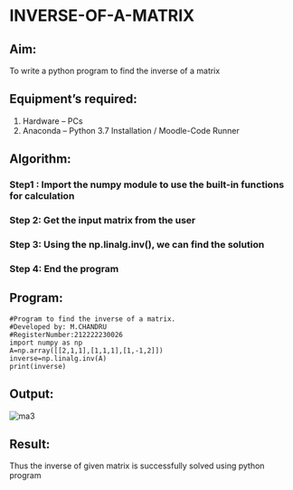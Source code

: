 # INVERSE-OF-A-MATRIX
## Aim:
To write a python program to find the inverse of a matrix
## Equipment’s required:
1. 	Hardware – PCs
2. 	Anaconda – Python 3.7 Installation / Moodle-Code Runner
## Algorithm:
### Step1 : Import the numpy module to use the built-in functions for calculation
### Step 2: Get the input matrix from the user
### Step 3: Using the np.linalg.inv(), we can find the solution
### Step 4: End the program

## Program:
```
#Program to find the inverse of a matrix.
#Developed by: M.CHANDRU
#RegisterNumber:212222230026
import numpy as np
A=np.array([[2,1,1],[1,1,1],[1,-1,2]])
inverse=np.linalg.inv(A)
print(inverse)
```
## Output:
![ma3](https://user-images.githubusercontent.com/119393023/226391771-6bdbbc8e-ce75-4643-8de1-959ac497f7de.png)

## Result:
Thus the inverse of given matrix is successfully solved using python program

